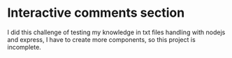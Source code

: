 # Interactive comments section

I did this challenge of testing my knowledge in txt files handling with nodejs and express, I have to create more components, so this project is incomplete.
